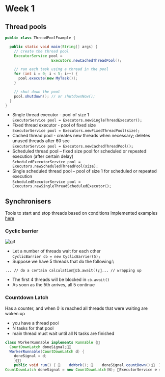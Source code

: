 # Week 1
## Thread pools
```java
public class ThreadPoolExample {

  public static void main(String[] args) {
    // create the thread pool
    ExecutorService pool =
                     Executors.newCachedThreadPool();

    // run each task using a thread in the pool
    for (int i = 0; i < 5; i++) {
      pool.execute(new MyTask());
    }

    // shut down the pool
    pool.shutdown(); // or shutdownNow();
  }
}
```

- Single thread executor - pool of size 1\
`ExecutorService pool = Executors.newSingleThreadExecutor();`
- Fixed thread executor - pool of fixed size\
`ExecutorService pool = Executors.newFixedThreadPool(size);`
- Cached thread pool - creates new threads when necessary; deletes unused threads after 60 sec\
`ExecutorService pool = Executors.newCachedThreadPool();`
- Scheduled thread pool – fixed size pool for scheduled or repeated execution (after certain delay)\
`ScheduledExecutorService pool = Executors.newScheduledThreadPool(size);`
- Single scheduled thread pool – pool of size 1 for scheduled or repeated execution\
`ScheduledExecutorService pool = Executors.newSingleThreadScheduledExecutor();`
## Synchronisers
Tools to start and stop threads based on conditions
Implemented examples [here](https://github.com/volkodavs/java-concurrency.git)

### Cyclic barrier
![gif](https://user-images.githubusercontent.com/4140597/31797681-81f57ca0-b527-11e7-83b6-5933e7627fed.gif)
- Let a number of threads wait for each other\
`CyclicBarrier cb = new CyclicBarrier(5);`
- Suppose we have 5 threads that do the following:\
```
... // do a certain calculationcb.await();... // wrapping up
```
- The first 4 threads will be blocked in `cb.await()`
- As soon as the 5th arrives, all 5 continue
### Countdown Latch
Has a counter, and when 0 is reached all threads that were waiting are woken up
- you have a thread pool
- N tasks for that pool
- main thread must wait until all N tasks are finished

```java
class WorkerRunnable implements Runnable {  
  CountDownLatch doneSignal; 
  WorkerRunnable(CountDownLatch d) {
    doneSignal = d;
    } 
    public void run() {     doWork();     doneSignal.countDown();  }} 
CountDownLatch doneSignal = new CountDownLatch(N); ExecutorService e = ... for (int i = 0; i < N; i++)     e.execute(new WorkerRunnable(doneSignal)); try {   doneSignal.await(); } catch (InterruptedException ex) {}
```

